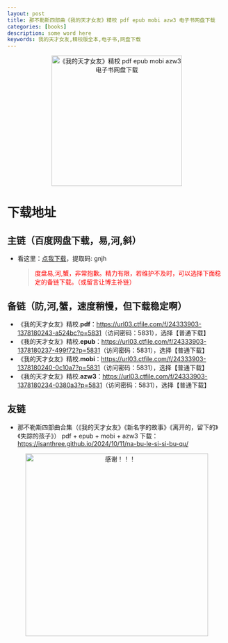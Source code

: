 ```yaml
---
layout: post
title: 那不勒斯四部曲《我的天才女友》精校 pdf epub mobi azw3 电子书网盘下载
categories: [books]
description: some word here
keywords: 我的天才女友,精校版全本,电子书,网盘下载
---
```


<div align="center"><img src="https://qweree.cn/wp-content/uploads/2024/10/wo-de-tian-cai-nv-you-tuya.jpg" alt="《我的天才女友》精校 pdf epub mobi azw3 电子书网盘下载" width="300px" height="auto"></div>

# 下载地址

## 主链（百度网盘下载，易,河,斜）

- 看这里：[点我下载](https://pan.baidu.com/s/1iMXUbSbtZQZjDcqDmnWUyw?pwd=gnjh)，提取码: gnjh

  > <p style="color:red" >度盘易,河,蟹，非常抱歉。精力有限，若维护不及时，可以选择下面稳定的备链下载。（或留言让博主补链）</p>

## 备链（防,河,蟹，速度稍慢，但下载稳定啊）

- 《我的天才女友》精校.**pdf**：<https://url03.ctfile.com/f/24333903-1378180243-a524bc?p=5831>（访问密码：5831），选择【普通下载】
- 《我的天才女友》精校.**epub**：<https://url03.ctfile.com/f/24333903-1378180237-499f72?p=5831>（访问密码：5831），选择【普通下载】
- 《我的天才女友》精校.**mobi**：<https://url03.ctfile.com/f/24333903-1378180240-0c10a7?p=5831>（访问密码：5831），选择【普通下载】
- 《我的天才女友》精校.**azw3**：<https://url03.ctfile.com/f/24333903-1378180234-0380a3?p=5831>（访问密码：5831），选择【普通下载】

## 友链

- 那不勒斯四部曲合集（《我的天才女友》《新名字的故事》《离开的，留下的》《失踪的孩子》） pdf + epub + mobi + azw3 下载：<https://isanthree.github.io/2024/10/11/na-bu-le-si-si-bu-qu/>

<div align="center"><img src="https://pic.imgdb.cn/item/661246bf68eb935713c7f81c.gif" alt="感谢！！！" width="420px" height="auto"/></div>

